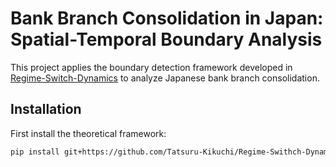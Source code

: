 # Bank Branch Consolidation in Japan: Spatial-Temporal Boundary Analysis

This project applies the boundary detection framework developed in 
[Regime-Switch-Dynamics](https://github.com/Tatsuru-Kikuchi/Regime-Swithch-Dynamics) 
to analyze Japanese bank branch consolidation.

## Installation

First install the theoretical framework:
```bash
pip install git+https://github.com/Tatsuru-Kikuchi/Regime-Swithch-Dynamics.git
